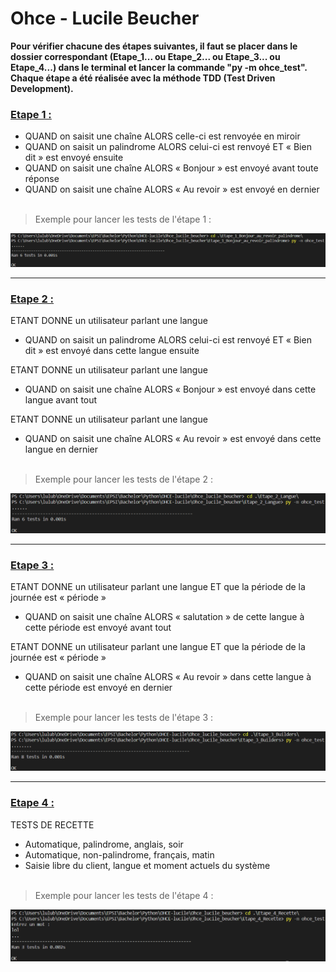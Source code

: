 # Ohce - Lucile Beucher

**Pour vérifier chacune des étapes suivantes, il faut se placer dans le dossier correspondant (Etape_1... ou Etape_2... ou Etape_3... ou Etape_4...) dans le terminal et lancer la commande "py -m ohce_test". Chaque étape a été réalisée avec la méthode TDD (Test Driven Development).**

### <ins>Etape 1 :</ins>
- QUAND on saisit une chaîne ALORS celle-ci est renvoyée en miroir
- QUAND on saisit un palindrome ALORS celui-ci est renvoyé ET « Bien dit » est envoyé ensuite
- QUAND on saisit une chaîne ALORS « Bonjour » est envoyé avant toute réponse
- QUAND on saisit une chaîne ALORS « Au revoir » est envoyé en dernier
<br><br>
> Exemple pour lancer les tests de l'étape 1 :

![Tests étape 1](Tests1.png "Tests étape 1")

---

### <ins>Etape 2 :</ins>
ETANT DONNE un utilisateur parlant une langue
- QUAND on saisit un palindrome ALORS celui-ci est renvoyé ET « Bien dit » est envoyé dans cette langue ensuite

ETANT DONNE un utilisateur parlant une langue
- QUAND on saisit une chaîne ALORS « Bonjour » est envoyé dans cette langue avant tout

ETANT DONNE un utilisateur parlant une langue
- QUAND on saisit une chaîne ALORS « Au revoir » est envoyé dans cette langue en dernier
<br><br>
> Exemple pour lancer les tests de l'étape 2 :

![Tests étape 2](Tests2.png "Tests étape 2")

---

### <ins>Etape 3 :</ins>
ETANT DONNE un utilisateur parlant une langue ET que la période de la journée est « période »
- QUAND on saisit une chaîne ALORS « salutation » de cette langue à cette période est envoyé avant tout

ETANT DONNE un utilisateur parlant une langue ET que la période de la journée est « période »
- QUAND on saisit une chaîne ALORS « Au revoir » dans cette langue à cette période est envoyé en dernier
<br><br>
> Exemple pour lancer les tests de l'étape 3 :

![Tests étape 3](Tests3.png "Tests étape 3")

---

### <ins>Etape 4 :</ins>
TESTS DE RECETTE
- Automatique, palindrome, anglais, soir
- Automatique, non-palindrome, français, matin
- Saisie libre du client, langue et moment actuels du système
<br><br>
> Exemple pour lancer les tests de l'étape 4 :

![Tests étape 4](Tests4.png "Tests étape 4")

